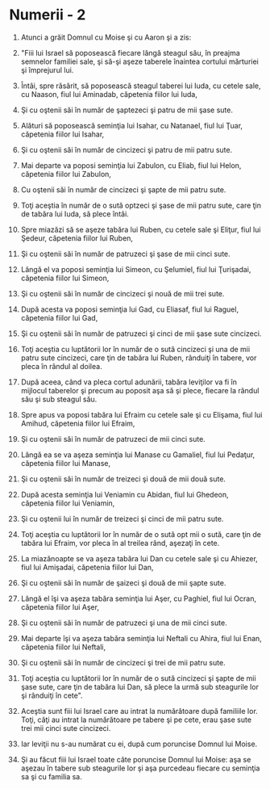 # Numerii - 2

1. Atunci a grăit Domnul cu Moise şi cu Aaron şi a zis: 

2. "Fiii lui Israel să poposească fiecare lângă steagul său, în preajma semnelor familiei sale, şi să-şi aşeze taberele înaintea cortului mărturiei şi împrejurul lui. 

3. Întâi, spre răsărit, să poposească steagul taberei lui Iuda, cu cetele sale, cu Naason, fiul lui Aminadab, căpetenia fiilor lui Iuda, 

4. Şi cu oştenii săi în număr de şaptezeci şi patru de mii şase sute. 

5. Alături să poposească seminţia lui Isahar, cu Natanael, fiul lui Ţuar, căpetenia fiilor lui Isahar, 

6. Şi cu oştenii săi în număr de cincizeci şi patru de mii patru sute. 

7. Mai departe va poposi seminţia lui Zabulon, cu Eliab, fiul lui Helon, căpetenia fiilor lui Zabulon, 

8. Cu oştenii săi în număr de cincizeci şi şapte de mii patru sute. 

9. Toţi aceştia în număr de o sută optzeci şi şase de mii patru sute, care ţin de tabăra lui Iuda, să plece întâi. 

10. Spre miazăzi să se aşeze tabăra lui Ruben, cu cetele sale şi Eliţur, fiul lui Şedeur, căpetenia fiilor lui Ruben, 

11. Şi cu oştenii săi în număr de patruzeci şi şase de mii cinci sute. 

12. Lângă el va poposi seminţia lui Simeon, cu Şelumiel, fiul lui Ţurişadai, căpetenia fiilor lui Simeon, 

13. Şi cu oştenii săi în număr de cincizeci şi nouă de mii trei sute. 

14. După acesta va poposi seminţia lui Gad, cu Eliasaf, fiul lui Raguel, căpetenia fiilor lui Gad, 

15. Şi cu oştenii săi în număr de patruzeci şi cinci de mii şase sute cincizeci. 

16. Toţi aceştia cu luptătorii lor în număr de o sută cincizeci şi una de mii patru sute cincizeci, care ţin de tabăra lui Ruben, rânduiţi în tabere, vor pleca în rândul al doilea. 

17. După aceea, când va pleca cortul adunării, tabăra leviţilor va fi în mijlocul taberelor şi precum au poposit aşa să şi plece, fiecare la rândul său şi sub steagul său. 

18. Spre apus va poposi tabăra lui Efraim cu cetele sale şi cu Elişama, fiul lui Amihud, căpetenia fiilor lui Efraim, 

19. Şi cu oştenii săi în număr de patruzeci de mii cinci sute. 

20. Lângă ea se va aşeza seminţia lui Manase cu Gamaliel, fiul lui Pedaţur, căpetenia fiilor lui Manase, 

21. Şi cu oştenii săi în număr de treizeci şi două de mii două sute. 

22. După acesta seminţia lui Veniamin cu Abidan, fiul lui Ghedeon, căpetenia fiilor lui Veniamin, 

23. Şi cu oştenii lui în număr de treizeci şi cinci de mii patru sute. 

24. Toţi aceştia cu luptătorii lor în număr de o sută opt mii o sută, care ţin de tabăra lui Efraim, vor pleca în al treilea rând, aşezaţi în cete. 

25. La miazănoapte se va aşeza tabăra lui Dan cu cetele sale şi cu Ahiezer, fiul lui Amişadai, căpetenia fiilor lui Dan, 

26. Şi cu oştenii săi în număr de şaizeci şi două de mii şapte sute. 

27. Lângă el îşi va aşeza tabăra seminţia lui Aşer, cu Paghiel, fiul lui Ocran, căpetenia fiilor lui Aşer, 

28. Şi cu oştenii săi în număr de patruzeci şi una de mii cinci sute. 

29. Mai departe îşi va aşeza tabăra seminţia lui Neftali cu Ahira, fiul lui Enan, căpetenia fiilor lui Neftali, 

30. Şi cu oştenii săi în număr de cincizeci şi trei de mii patru sute. 

31. Toţi aceştia cu luptătorii lor în număr de o sută cincizeci şi şapte de mii şase sute, care ţin de tabăra lui Dan, să plece la urmă sub steagurile lor şi rânduiţi în cete". 

32. Aceştia sunt fiii lui Israel care au intrat la numărătoare după familiile lor. Toţi, câţi au intrat la numărătoare pe tabere şi pe cete, erau şase sute trei mii cinci sute cincizeci. 

33. Iar leviţii nu s-au numărat cu ei, după cum poruncise Domnul lui Moise. 

34. Şi au făcut fiii lui Israel toate câte poruncise Domnul lui Moise: aşa se aşezau în tabere sub steagurile lor şi aşa purcedeau fiecare cu seminţia sa şi cu familia sa. 

